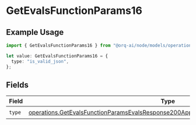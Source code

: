 # GetEvalsFunctionParams16

## Example Usage

```typescript
import { GetEvalsFunctionParams16 } from "@orq-ai/node/models/operations";

let value: GetEvalsFunctionParams16 = {
  type: "is_valid_json",
};
```

## Fields

| Field                                                                                                                                                                                              | Type                                                                                                                                                                                               | Required                                                                                                                                                                                           | Description                                                                                                                                                                                        |
| -------------------------------------------------------------------------------------------------------------------------------------------------------------------------------------------------- | -------------------------------------------------------------------------------------------------------------------------------------------------------------------------------------------------- | -------------------------------------------------------------------------------------------------------------------------------------------------------------------------------------------------- | -------------------------------------------------------------------------------------------------------------------------------------------------------------------------------------------------- |
| `type`                                                                                                                                                                                             | [operations.GetEvalsFunctionParamsEvalsResponse200ApplicationJSONResponseBodyData516Type](../../models/operations/getevalsfunctionparamsevalsresponse200applicationjsonresponsebodydata516type.md) | :heavy_check_mark:                                                                                                                                                                                 | N/A                                                                                                                                                                                                |